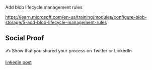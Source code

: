 Add blob lifecycle management rules

https://learn.microsoft.com/en-us/training/modules/configure-blob-storage/5-add-blob-lifecycle-management-rules 







## Social Proof

✍️ Show that you shared your process on Twitter or LinkedIn

[linkedin post](https://www.linkedin.com/posts/andrew-leddy_100daysofcloud-activity-7054569938757275649-QLR5?utm_source=share&utm_medium=member_desktop)
